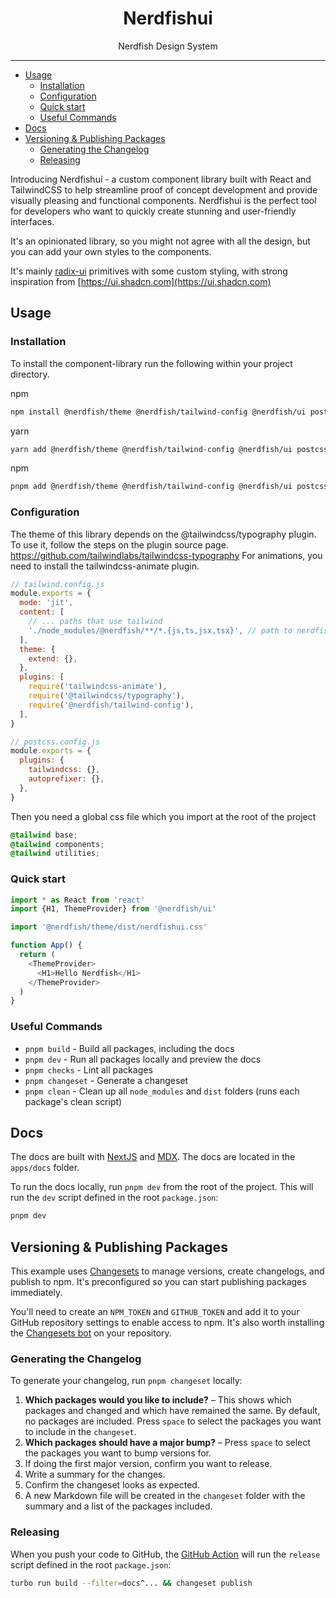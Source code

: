 <div align="center">
<h1>Nerdfishui</h1>

<p>Nerdfish Design System</p>
</div>

---

<!-- START doctoc generated TOC please keep comment here to allow auto update -->
<!-- DON'T EDIT THIS SECTION, INSTEAD RE-RUN doctoc TO UPDATE -->

- [Usage](#usage)
  - [Installation](#installation)
  - [Configuration](#configuration)
  - [Quick start](#quick-start)
  - [Useful Commands](#useful-commands)
- [Docs](#docs)
- [Versioning \& Publishing Packages](#versioning--publishing-packages)
  - [Generating the Changelog](#generating-the-changelog)
  - [Releasing](#releasing)

<!-- END doctoc generated TOC please keep comment here to allow auto update -->

Introducing Nerdfishui - a custom component library built with React and
TailwindCSS to help streamline proof of concept development and provide visually
pleasing and functional components. Nerdfishui is the perfect tool for
developers who want to quickly create stunning and user-friendly interfaces.

It's an opinionated library, so you might not agree with all the design, but you
can add your own styles to the components.

It's mainly [radix-ui](https://www.radix-ui.com) primitives with some custom
styling, with strong inspiration from
[https://ui.shadcn.com](https://ui.shadcn.com)

## Usage

### Installation

To install the component-library run the following within your project
directory.

npm

```sh
npm install @nerdfish/theme @nerdfish/tailwind-config @nerdfish/ui postcss tailwindcss @tailwindcss/typography lucide-react tailwindcss-animate
```

yarn

```sh
yarn add @nerdfish/theme @nerdfish/tailwind-config @nerdfish/ui postcss tailwindcss @tailwindcss/typography lucide-react tailwindcss-animate
```

npm

```sh
pnpm add @nerdfish/theme @nerdfish/tailwind-config @nerdfish/ui postcss tailwindcss @tailwindcss/typography lucide-react tailwindcss-animate
```

### Configuration

The theme of this library depends on the @tailwindcss/typography plugin. To use
it, follow the steps on the plugin source page.
https://github.com/tailwindlabs/tailwindcss-typography For animations, you need
to install the tailwindcss-animate plugin.

```js
// tailwind.config.js
module.exports = {
  mode: 'jit',
  content: [
    // ... paths that use tailwind
    './node_modules/@nerdfish/**/*.{js,ts,jsx,tsx}', // path to nerdfishui
  ],
  theme: {
    extend: {},
  },
  plugins: [
    require('tailwindcss-animate'),
    require('@tailwindcss/typography'),
    require('@nerdfish/tailwind-config'),
  ],
}
```

```js
// postcss.config.js
module.exports = {
  plugins: {
    tailwindcss: {},
    autoprefixer: {},
  },
}
```

Then you need a global css file which you import at the root of the project

```css
@tailwind base;
@tailwind components;
@tailwind utilities;
```

### Quick start

```js
import * as React from 'react'
import {H1, ThemeProvider} from '@nerdfish/ui'

import '@nerdfish/theme/dist/nerdfishui.css'

function App() {
  return (
    <ThemeProvider>
      <H1>Hello Nerdfish</H1>
    </ThemeProvider>
  )
}
```

### Useful Commands

- `pnpm build` - Build all packages, including the docs
- `pnpm dev` - Run all packages locally and preview the docs
- `pnpm checks` - Lint all packages
- `pnpm changeset` - Generate a changeset
- `pnpm clean` - Clean up all `node_modules` and `dist` folders (runs each
  package's clean script)

## Docs

The docs are built with [NextJS](https://nextjs.org/) and
[MDX](https://mdxjs.com/). The docs are located in the `apps/docs` folder.

To run the docs locally, run `pnpm dev` from the root of the project. This will
run the `dev` script defined in the root `package.json`:

```bash
pnpm dev
```

## Versioning & Publishing Packages

This example uses [Changesets](https://github.com/changesets/changesets) to
manage versions, create changelogs, and publish to npm. It's preconfigured so
you can start publishing packages immediately.

You'll need to create an `NPM_TOKEN` and `GITHUB_TOKEN` and add it to your
GitHub repository settings to enable access to npm. It's also worth installing
the [Changesets bot](https://github.com/apps/changeset-bot) on your repository.

### Generating the Changelog

To generate your changelog, run `pnpm changeset` locally:

1. **Which packages would you like to include?** – This shows which packages and
   changed and which have remained the same. By default, no packages are
   included. Press `space` to select the packages you want to include in the
   `changeset`.
1. **Which packages should have a major bump?** – Press `space` to select the
   packages you want to bump versions for.
1. If doing the first major version, confirm you want to release.
1. Write a summary for the changes.
1. Confirm the changeset looks as expected.
1. A new Markdown file will be created in the `changeset` folder with the
   summary and a list of the packages included.

### Releasing

When you push your code to GitHub, the
[GitHub Action](https://github.com/changesets/action) will run the `release`
script defined in the root `package.json`:

```bash
turbo run build --filter=docs^... && changeset publish
```
